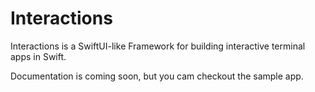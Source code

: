 # Interactions

Interactions is a SwiftUI-like Framework for building interactive terminal apps in Swift.

Documentation is coming soon, but you cam checkout the sample app.

